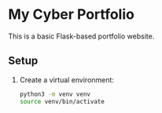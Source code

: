 # My Cyber Portfolio

This is a basic Flask-based portfolio website.

## Setup

1. Create a virtual environment:
   ```bash
   python3 -m venv venv
   source venv/bin/activate